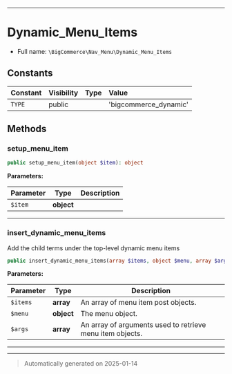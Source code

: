 ***

# Dynamic_Menu_Items





* Full name: `\BigCommerce\Nav_Menu\Dynamic_Menu_Items`


## Constants

| Constant | Visibility | Type | Value |
|:---------|:-----------|:-----|:------|
|`TYPE`|public| |&#039;bigcommerce_dynamic&#039;|


## Methods


### setup_menu_item



```php
public setup_menu_item(object $item): object
```








**Parameters:**

| Parameter | Type | Description |
|-----------|------|-------------|
| `$item` | **object** |  |





***

### insert_dynamic_menu_items

Add the child terms under the top-level dynamic menu items

```php
public insert_dynamic_menu_items(array $items, object $menu, array $args): array
```








**Parameters:**

| Parameter | Type | Description |
|-----------|------|-------------|
| `$items` | **array** | An array of menu item post objects. |
| `$menu` | **object** | The menu object. |
| `$args` | **array** | An array of arguments used to retrieve menu item objects. |





***


***
> Automatically generated on 2025-01-14
